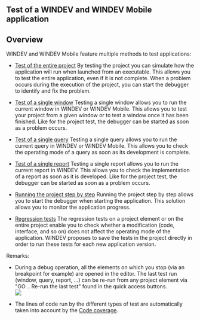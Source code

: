 
## Test of a WINDEV and WINDEV Mobile application
			



<a name="NOTE1"></a>
<a name="NOTE1_1"></a>


## Overview
<a name="overview_ELTTEXTE000103"></a>
WINDEV and WINDEV Mobile feature multiple methods to test applications:

- [Test of the entire project](../Editeurs/2019017.md)
	By testing the project you can simulate how the application will run when launched from an executable. This allows you to test the entire application, even if it is not complete. When a problem occurs during the execution of the project, you can start the debugger to identify and fix the problem.
	

- [Test of a single window](../Editeurs/2019014.md)
	Testing a single window allows you to run the current window in WINDEV or WINDEV Mobile. This allows you to test your project from a given window or to test a window once it has been finished. Like for the project test, the debugger can be started as soon as a problem occurs. 
	

- [Test of a single query](../Editeurs/2019011.md)
	Testing a single query allows you to run the current query in WINDEV or WINDEV Mobile. This allows you to check the operating mode of a query as soon as its development is complete.

- [Test of a single report](../Editeurs/2019015.md)
	Testing a single report allows you to run the current report in WINDEV. This allows you to check the implementation of a report as soon as it is developed. Like for the project test, the debugger can be started as soon as a problem occurs.

- [Running the project step by step](../Editeurs/2019001.md)
	Running the project step by step allows you to start the debugger when starting the application. This solution allows you to monitor the application progress.

- [Regression tests](../Editeurs/2019025.md)
	The regression tests on a project element or on the entire project enable you to check whether a modification (code, interface, and so on) does not affect the operating mode of the application. WINDEV proposes to save the tests in the project directly in order to run these tests for each new application version.




Remarks: 

- During a debug operation, all the elements on which you stop (via an breakpoint for example) are opened in the editor. The last test run (window, query, report, ...) can be re-run from any project element via "GO .. Re-run the last test" found in the quick access buttons. <br>![](https://doc.pcsoft.fr/en-US/images/image.awp?langid=3&name=GO_Relancer_le_dernier_test%20-%20HC%20N%B0001.gif)


- The lines of code run by the different types of test are automatically taken into account by the [Code coverage](../Editeurs/2019034.md).  





